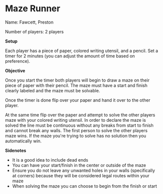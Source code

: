 # Maze Runner

Name: Fawcett, Preston

Number of players: 2 players

**Setup**

Each player has a piece of paper, colored writing utensil, and a pencil.
Set a timer for 2 minutes (you can adjust the amount of time based on preference).

**Objective**

Once you start the timer both players will begin to draw a maze on their piece of paper with their pencil. The maze must have a start and finish clearly labeled and the maze must be solvable.
    
Once the timer is done flip over your paper and hand it over to the other player.
    
At the same time flip over the paper and attempt to solve the other players maze with your colored writing utensil. In order to declare the maze is solved the line must be continuous without any breaks from start to finish and cannot break any walls. The first person to solve the other players maze wins. If the maze you're trying to solve has no solution then you automatically win.

**Sidenotes**

- It is a good idea to include dead ends
- You can have your start/finish in the center or outside of the maze
- Ensure you do not leave any unwanted holes in your walls (specifically at corners) because they will be considered legal routes within your maze
- When solving the maze you can choose to begin from the finish or start
